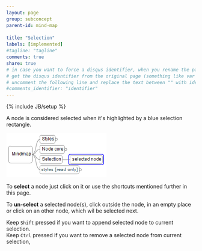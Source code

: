 ```yaml
---
layout: page
group: subconcept
parent-id: mind-map

title: "Selection"
labels: [implemented]
#tagline: "tagline"
comments: true
share: true
# in case you want to force a disqus identifier, when you rename the page
# get the disqus identifier from the original page (something like var disqus_identifier = 'ident';),
# uncomment the following line and replace the text between "" with ident
#comments_identifier: "identifier"
---
```


{% include JB/setup %}

A node is considered selected when it's highlighted by a blue selection rectangle.

<img class="img-thumbnail center-block" src="mm_selection1.png"/>

To **select** a node just click on it or use the shortcuts mentioned further in this page.

To **un-select** a selected node(s), click outside the node, in an empty place or click on an other node, which wil be selected next.

Keep ``Shift`` pressed if you want to append selected node to current selection. <br>
Keep ``Ctrl`` pressed if you want to remove a selected node from current selection, 
